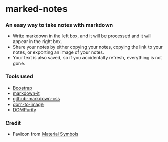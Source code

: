 # marked-notes
### An easy way to take notes with markdown

- Write markdown in the left box, and it will be processed and it will appear in the right box.
- Share your notes by either copying your notes, copying the link to your notes, or exporting an image of your notes.
- Your text is also saved, so if you accidentally refresh, everything is not gone.

### Tools used

- [Boostrap](https://getboostrap.com)
- [markdown-it](https://github.com/markdown-it/markdown-it)
- [github-markdown-css](https://github.com/sindresorhus/github-markdown-css)
- [dom-to-image](https://github.com/tsayen/dom-to-image)
- [DOMPurify](https://github.com/cure53/DOMPurify)

### Credit
- Favicon from [Material Symbols](https://fonts.google.com/icons)
